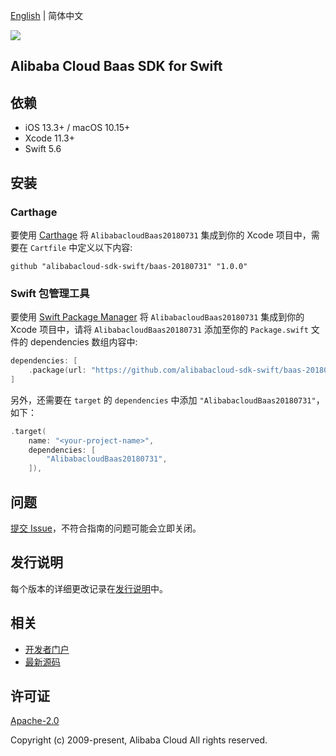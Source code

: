[English](README.md) | 简体中文

![](https://aliyunsdk-pages.alicdn.com/icons/AlibabaCloud.svg)

## Alibaba Cloud Baas SDK for Swift

## 依赖

- iOS 13.3+ / macOS 10.15+
- Xcode 11.3+
- Swift 5.6

## 安装

### Carthage

要使用 [Carthage](https://github.com/Carthage/Carthage) 将 `AlibabacloudBaas20180731` 集成到你的 Xcode 项目中，需要在 `Cartfile` 中定义以下内容:

```ogdl
github "alibabacloud-sdk-swift/baas-20180731" "1.0.0"
```

### Swift 包管理工具

要使用 [Swift Package Manager](https://swift.org/package-manager/) 将 `AlibabacloudBaas20180731` 集成到你的 Xcode 项目中，请将 `AlibabacloudBaas20180731` 添加至你的 `Package.swift` 文件的 dependencies 数组内容中:

```swift
dependencies: [
    .package(url: "https://github.com/alibabacloud-sdk-swift/baas-20180731.git", from: "1.0.0")
]
```

另外，还需要在 `target` 的 `dependencies` 中添加 `"AlibabacloudBaas20180731"`，如下：

```swift
.target(
    name: "<your-project-name>",
    dependencies: [
        "AlibabacloudBaas20180731",
    ]),
```

## 问题

[提交 Issue](https://github.com/alibabacloud-sdk-swift/baas-20180731/issues/new)，不符合指南的问题可能会立即关闭。

## 发行说明

每个版本的详细更改记录在[发行说明](./ChangeLog.txt)中。

## 相关

* [开发者门户](https://next.api.aliyun.com/home)
* [最新源码](https://github.com/alibabacloud-sdk-swift/baas-20180731)

## 许可证

[Apache-2.0](http://www.apache.org/licenses/LICENSE-2.0)

Copyright (c) 2009-present, Alibaba Cloud All rights reserved.
